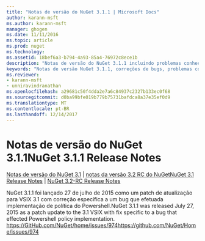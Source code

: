 ```yaml
---
title: "Notas de versão do NuGet 3.1.1 | Microsoft Docs"
author: karann-msft
ms.author: karann-msft
manager: ghogen
ms.date: 11/11/2016
ms.topic: article
ms.prod: nuget
ms.technology: 
ms.assetid: 18bef6a3-b794-4a93-85a4-76972c8ece1b
description: "Notas de versão do NuGet 3.1.1 incluindo problemas conhecidos, correções de bug, recursos adicionados e DCRs."
keywords: "Notas de versão NuGet 3.1.1, correções de bugs, problemas conhecidos, adicionaram recursos, DCRs"
ms.reviewer:
- karann-msft
- unniravindranathan
ms.openlocfilehash: a29681c50f4dda2e7a6c84937c2327b133ec0f68
ms.sourcegitcommit: d0ba99bfe019b779b75731bafdca8a37e35ef0d9
ms.translationtype: MT
ms.contentlocale: pt-BR
ms.lasthandoff: 12/14/2017
---
```

# <a name="nuget-311-release-notes"></a><span data-ttu-id="64809-104">Notas de versão do NuGet 3.1.1</span><span class="sxs-lookup"><span data-stu-id="64809-104">NuGet 3.1.1 Release Notes</span></span>

<span data-ttu-id="64809-105">[Notas de versão do NuGet 3.1](../release-notes/nuget-3.1.md) | [notas da versão 3.2 RC do NuGet](../release-notes/nuget-3.2-RC.md)</span><span class="sxs-lookup"><span data-stu-id="64809-105">[NuGet 3.1 Release Notes](../release-notes/nuget-3.1.md) | [NuGet 3.2-RC Release Notes](../release-notes/nuget-3.2-RC.md)</span></span>

<span data-ttu-id="64809-106">NuGet 3.1.1 foi lançado 27 de julho de 2015 como um patch de atualização para VSIX 3.1 com correção específica a um bug que efetuada implementação de política do Powershell.</span><span class="sxs-lookup"><span data-stu-id="64809-106">NuGet 3.1.1 was released July 27, 2015 as a patch update to the 3.1 VSIX with fix specific to a bug that effected Powershell policy implementation.</span></span>
[<span data-ttu-id="64809-107">https://GitHub.com/NuGet/home/issues/974</span><span class="sxs-lookup"><span data-stu-id="64809-107">https://github.com/NuGet/Home/issues/974</span></span>](https://github.com/NuGet/Home/issues/974)